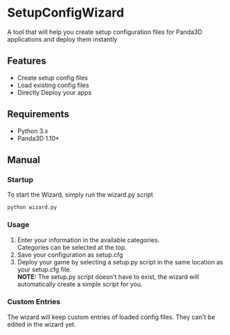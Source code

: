 # SetupConfigWizard
A tool that will help you create setup configuration files for Panda3D applications and deploy them instantly

## Features
- Create setup config files
- Load existing config files
- Directly Deploy your apps

## Requirements
- Python 3.x
- Panda3D 1.10+

## Manual

### Startup
To start the Wizard, simply run the wizard.py script

<code>python wizard.py</code>

### Usage
1. Enter your information in the available categories.<br>Categories can be selected at the top.
2. Save your configuration as setup.cfg
3. Deploy your game by selecting a setup.py script in the same location as your setup.cfg file.<br>**NOTE:** The setup.py script doesn't have to exist, the wizard will automatically create a simple script for you.

### Custom Entries
The wizard will keep custom entries of loaded config files. They can't be edited in the wizard yet.
